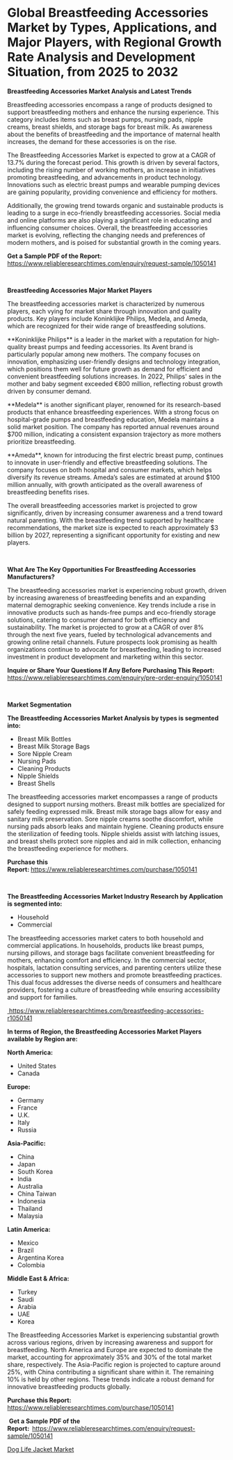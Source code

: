 <p><h1>Global Breastfeeding Accessories Market by Types, Applications, and Major Players, with Regional Growth Rate Analysis and Development Situation, from 2025 to 2032</h1></p><p><strong>Breastfeeding Accessories Market Analysis and Latest Trends</strong></p>
<p><p>Breastfeeding accessories encompass a range of products designed to support breastfeeding mothers and enhance the nursing experience. This category includes items such as breast pumps, nursing pads, nipple creams, breast shields, and storage bags for breast milk. As awareness about the benefits of breastfeeding and the importance of maternal health increases, the demand for these accessories is on the rise.</p><p>The Breastfeeding Accessories Market is expected to grow at a CAGR of 13.7% during the forecast period. This growth is driven by several factors, including the rising number of working mothers, an increase in initiatives promoting breastfeeding, and advancements in product technology. Innovations such as electric breast pumps and wearable pumping devices are gaining popularity, providing convenience and efficiency for mothers.</p><p>Additionally, the growing trend towards organic and sustainable products is leading to a surge in eco-friendly breastfeeding accessories. Social media and online platforms are also playing a significant role in educating and influencing consumer choices. Overall, the breastfeeding accessories market is evolving, reflecting the changing needs and preferences of modern mothers, and is poised for substantial growth in the coming years.</p></p>
<p><strong>Get a Sample PDF of the Report:&nbsp;</strong> <a href="https://www.reliableresearchtimes.com/enquiry/request-sample/1050141?utm_campaign=2326&utm_medium=2&utm_source=Github&utm_content=ia&utm_term=05042025&utm_id=breastfeeding-accessories">https://www.reliableresearchtimes.com/enquiry/request-sample/1050141</a></p>
<p>&nbsp;</p>
<p><strong>Breastfeeding Accessories Major Market Players</strong></p>
<p><p>The breastfeeding accessories market is characterized by numerous players, each vying for market share through innovation and quality products. Key players include Koninklijke Philips, Medela, and Ameda, which are recognized for their wide range of breastfeeding solutions.</p><p>**Koninklijke Philips** is a leader in the market with a reputation for high-quality breast pumps and feeding accessories. Its Avent brand is particularly popular among new mothers. The company focuses on innovation, emphasizing user-friendly designs and technology integration, which positions them well for future growth as demand for efficient and convenient breastfeeding solutions increases. In 2022, Philips' sales in the mother and baby segment exceeded €800 million, reflecting robust growth driven by consumer demand.</p><p>**Medela** is another significant player, renowned for its research-based products that enhance breastfeeding experiences. With a strong focus on hospital-grade pumps and breastfeeding education, Medela maintains a solid market position. The company has reported annual revenues around $700 million, indicating a consistent expansion trajectory as more mothers prioritize breastfeeding.</p><p>**Ameda**, known for introducing the first electric breast pump, continues to innovate in user-friendly and effective breastfeeding solutions. The company focuses on both hospital and consumer markets, which helps diversify its revenue streams. Ameda’s sales are estimated at around $100 million annually, with growth anticipated as the overall awareness of breastfeeding benefits rises.</p><p>The overall breastfeeding accessories market is projected to grow significantly, driven by increasing consumer awareness and a trend toward natural parenting. With the breastfeeding trend supported by healthcare recommendations, the market size is expected to reach approximately $3 billion by 2027, representing a significant opportunity for existing and new players.</p></p>
<p>&nbsp;</p>
<p><strong>What Are The Key Opportunities For Breastfeeding Accessories Manufacturers?</strong></p>
<p><p>The breastfeeding accessories market is experiencing robust growth, driven by increasing awareness of breastfeeding benefits and an expanding maternal demographic seeking convenience. Key trends include a rise in innovative products such as hands-free pumps and eco-friendly storage solutions, catering to consumer demand for both efficiency and sustainability. The market is projected to grow at a CAGR of over 8% through the next five years, fueled by technological advancements and growing online retail channels. Future prospects look promising as health organizations continue to advocate for breastfeeding, leading to increased investment in product development and marketing within this sector.</p></p>
<p><strong>Inquire or Share Your Questions If Any Before Purchasing This Report:</strong> <a href="https://www.reliableresearchtimes.com/enquiry/pre-order-enquiry/1050141?utm_campaign=2326&utm_medium=2&utm_source=Github&utm_content=ia&utm_term=05042025&utm_id=breastfeeding-accessories">https://www.reliableresearchtimes.com/enquiry/pre-order-enquiry/1050141</a></p>
<p>&nbsp;</p>
<p><strong>Market Segmentation</strong></p>
<p><strong>The Breastfeeding Accessories Market Analysis by types is segmented into:</strong></p>
<p><ul><li>Breast Milk Bottles</li><li>Breast Milk Storage Bags</li><li>Sore Nipple Cream</li><li>Nursing Pads</li><li>Cleaning Products</li><li>Nipple Shields</li><li>Breast Shells</li></ul></p>
<p><p>The breastfeeding accessories market encompasses a range of products designed to support nursing mothers. Breast milk bottles are specialized for safely feeding expressed milk. Breast milk storage bags allow for easy and sanitary milk preservation. Sore nipple creams soothe discomfort, while nursing pads absorb leaks and maintain hygiene. Cleaning products ensure the sterilization of feeding tools. Nipple shields assist with latching issues, and breast shells protect sore nipples and aid in milk collection, enhancing the breastfeeding experience for mothers.</p></p>
<p><strong>Purchase this Report:&nbsp;</strong><a href="https://www.reliableresearchtimes.com/purchase/1050141?utm_campaign=2326&utm_medium=2&utm_source=Github&utm_content=ia&utm_term=05042025&utm_id=breastfeeding-accessories">https://www.reliableresearchtimes.com/purchase/1050141</a></p>
<p>&nbsp;</p>
<p><strong>The Breastfeeding Accessories Market Industry Research by Application is segmented into:</strong></p>
<p><ul><li>Household</li><li>Commercial</li></ul></p>
<p><p>The breastfeeding accessories market caters to both household and commercial applications. In households, products like breast pumps, nursing pillows, and storage bags facilitate convenient breastfeeding for mothers, enhancing comfort and efficiency. In the commercial sector, hospitals, lactation consulting services, and parenting centers utilize these accessories to support new mothers and promote breastfeeding practices. This dual focus addresses the diverse needs of consumers and healthcare providers, fostering a culture of breastfeeding while ensuring accessibility and support for families.</p></p>
<p><a href="https://www.reliableresearchtimes.com/breastfeeding-accessories-r1050141?utm_campaign=2326&utm_medium=2&utm_source=Github&utm_content=ia&utm_term=05042025&utm_id=breastfeeding-accessories">&nbsp;https://www.reliableresearchtimes.com/breastfeeding-accessories-r1050141</a></p>
<p><strong>In terms of Region, the Breastfeeding Accessories Market Players available by Region are:</strong></p>
<p>
    <p> <strong> North America: </strong>
        <ul>
            <li>United States</li>
            <li>Canada</li>
        </ul>
        </p> 
    <p> <strong> Europe: </strong>
        <ul>
            <li>Germany</li>
            <li>France</li>
            <li>U.K.</li>
            <li>Italy</li>
            <li>Russia</li>
        </ul>
        </p> 
    <p> <strong> Asia-Pacific: </strong>
        <ul>
            <li>China</li>
            <li>Japan</li>
            <li>South Korea</li>
            <li>India</li>
            <li>Australia</li>
            <li>China Taiwan</li>
            <li>Indonesia</li>
            <li>Thailand</li>
            <li>Malaysia</li>
        </ul>
        </p> 
    <p> <strong> Latin America: </strong>
        <ul>
            <li>Mexico</li>
            <li>Brazil</li>
            <li>Argentina Korea</li>
            <li>Colombia</li>
        </ul>
        </p> 
    <p> <strong> Middle East & Africa: </strong>
        <ul>
            <li>Turkey</li>
            <li>Saudi</li>
            <li>Arabia</li>
            <li>UAE</li>
            <li>Korea</li>
        </ul>
    </p>
    </p>
<p><p>The Breastfeeding Accessories Market is experiencing substantial growth across various regions, driven by increasing awareness and support for breastfeeding. North America and Europe are expected to dominate the market, accounting for approximately 35% and 30% of the total market share, respectively. The Asia-Pacific region is projected to capture around 25%, with China contributing a significant share within it. The remaining 10% is held by other regions. These trends indicate a robust demand for innovative breastfeeding products globally.</p></p>
<p><strong>Purchase this Report: </strong><a href="https://www.reliableresearchtimes.com/purchase/1050141?utm_campaign=2326&utm_medium=2&utm_source=Github&utm_content=ia&utm_term=05042025&utm_id=breastfeeding-accessories">https://www.reliableresearchtimes.com/purchase/1050141</a></p>
<p>&nbsp;<strong>Get a Sample PDF of the Report:&nbsp;&nbsp;</strong><a href="https://www.reliableresearchtimes.com/enquiry/request-sample/1050141?utm_campaign=2326&utm_medium=2&utm_source=Github&utm_content=ia&utm_term=05042025&utm_id=breastfeeding-accessories">https://www.reliableresearchtimes.com/enquiry/request-sample/1050141</a></p>
<p><strong></strong></p>
<p><p><a href="https://github.com/NargisHussain75/Market-Research-Report-List-2/blob/main/dog-life-jacket-market.md?utm_campaign=2326&utm_medium=2&utm_source=Github&utm_content=ia&utm_term=05042025&utm_id=breastfeeding-accessories">Dog Life Jacket Market</a></p></p>